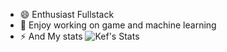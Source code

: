 - 😄 Enthusiast Fullstack
- 🔭 Enjoy working on game and machine learning
- ⚡ And My stats ![Kef's Stats](https://github-readme-stats.vercel.app/api?username=kefniark&theme=github_dark&show_icons=true&count_private=true)
<!--
**kefniark/kefniark** is a ✨ _special_ ✨ repository because its `README.md` (this file) appears on your GitHub profile.

Here are some ideas to get you started:

- 🔭 I’m currently working on ...
- 🌱 I’m currently learning ...
- 👯 I’m looking to collaborate on ...
- 🤔 I’m looking for help with ...
- 💬 Ask me about ...
- 📫 How to reach me: ...
- 😄 Pronouns: ...
- ⚡ Fun fact: ...
-->
